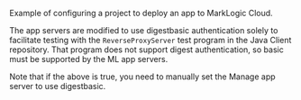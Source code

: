Example of configuring a project to deploy an app to MarkLogic Cloud.

The app servers are modified to use digestbasic authentication solely to facilitate testing 
with the `ReverseProxyServer` test program in the Java Client repository. That program does not 
support digest authentication, so basic must be supported by the ML app servers.

Note that if the above is true, you need to manually set the Manage app server to use digestbasic.

